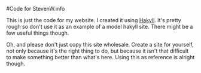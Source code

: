 #Code for StevenW.info

This is just the code for my website. I created it using [Hakyll](https://jaspervdj.be/hakyll/). It's pretty rough so don't use it as an example of a model hakyll site. There might be a few useful things though.

Oh, and please don't just copy this site wholesale. Create a site for yourself, not only because it's the right thing to do, but because it isn't that difficult to make something better than what's here. Using this as reference is alright though.
